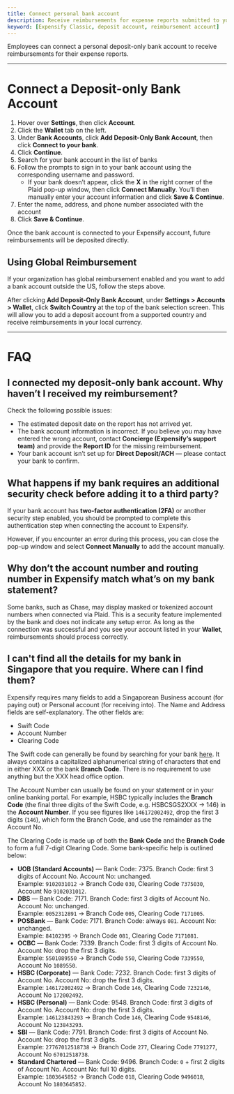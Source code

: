 ```yaml
---
title: Connect personal bank account
description: Receive reimbursements for expense reports submitted to your employer
keyword: [Expensify Classic, deposit account, reimbursement account]
---
```



Employees can connect a personal deposit-only bank account to receive reimbursements for their expense reports.

---

# Connect a Deposit-only Bank Account

1. Hover over **Settings**, then click **Account**.
2. Click the **Wallet** tab on the left.
3. Under **Bank Accounts**, click **Add Deposit-Only Bank Account**, then click **Connect to your bank**.
4. Click **Continue**.
5. Search for your bank account in the list of banks
6. Follow the prompts to sign in to your bank account using the corresponding username and password.
   - If your bank doesn’t appear, click the **X** in the right corner of the Plaid pop-up window, then click **Connect Manually**. You’ll then manually enter your account information and click **Save & Continue**.
7. Enter the name, address, and phone number associated with the account
8. Click **Save & Continue**.


Once the bank account is connected to your Expensify account, future reimbursements will be deposited directly.

## Using Global Reimbursement

If your organization has global reimbursement enabled and you want to add a bank account outside the US, follow the steps above.

After clicking **Add Deposit-Only Bank Account**, under **Settings > Accounts > Wallet**, click **Switch Country** at the top of the bank selection screen. This will allow you to add a deposit account from a supported country and receive reimbursements in your local currency.

---

# FAQ

## I connected my deposit-only bank account. Why haven’t I received my reimbursement?

Check the following possible issues:
- The estimated deposit date on the report has not arrived yet.
- The bank account information is incorrect. If you believe you may have entered the wrong account, contact **Concierge (Expensify’s support team)** and provide the **Report ID** for the missing reimbursement.
- Your bank account isn’t set up for **Direct Deposit/ACH** — please contact your bank to confirm.

## What happens if my bank requires an additional security check before adding it to a third party?

If your bank account has **two-factor authentication (2FA)** or another security step enabled, you should be prompted to complete this authentication step when connecting the account to Expensify.

However, if you encounter an error during this process, you can close the pop-up window and select **Connect Manually** to add the account manually.

## Why don’t the account number and routing number in Expensify match what’s on my bank statement?

Some banks, such as Chase, may display masked or tokenized account numbers when connected via Plaid. This is a security feature implemented by the bank and does not indicate any setup error. As long as the connection was successful and you see your account listed in your **Wallet**, reimbursements should process correctly.

## I can't find all the details for my bank in Singapore that you require. Where can I find them?

Expensify requires many fields to add a Singaporean Business account (for paying out) or Personal account (for receiving into). The Name and Address fields are self-explanatory. The other fields are:

- Swift Code  
- Account Number  
- Clearing Code  

The Swift code can generally be found by searching for your bank [here](https://wise.com/gb/swift-codes/countries). It always contains a capitalized alphanumerical string of characters that end in either XXX or the bank **Branch Code**. There is no requirement to use anything but the XXX head office option.

The Account Number can usually be found on your statement or in your online banking portal. For example, HSBC typically includes the **Branch Code** (the final three digits of the Swift Code, e.g. HSBCSGS2XXX → 146) in the **Account Number**. If you see figures like `146172002492`, drop the first 3 digits (`146`), which form the Branch Code, and use the remainder as the Account No.

The Clearing Code is made up of both the **Bank Code** and the **Branch Code** to form a full 7-digit Clearing Code. Some bank-specific help is outlined below:

- **UOB (Standard Accounts)** — Bank Code: 7375. Branch Code: first 3 digits of Account No. Account No: unchanged.  
  Example: `9102031012` → Branch Code `030`, Clearing Code `7375030`, Account No `9102031012`.
- **DBS** — Bank Code: 7171. Branch Code: first 3 digits of Account No. Account No: unchanged.  
  Example: `0052312891` → Branch Code `005`, Clearing Code `7171005`.
- **POSBank** — Bank Code: 7171. Branch Code: always `081`. Account No: unchanged.  
  Example: `84102395` → Branch Code `081`, Clearing Code `7171081`.
- **OCBC** — Bank Code: 7339. Branch Code: first 3 digits of Account No. Account No: drop the first 3 digits.  
  Example: `5501089550` → Branch Code `550`, Clearing Code `7339550`, Account No `1089550`.
- **HSBC (Corporate)** — Bank Code: 7232. Branch Code: first 3 digits of Account No. Account No: drop the first 3 digits.  
  Example: `146172002492` → Branch Code `146`, Clearing Code `7232146`, Account No `172002492`.
- **HSBC (Personal)** — Bank Code: 9548. Branch Code: first 3 digits of Account No. Account No: drop the first 3 digits.  
  Example: `146123843293` → Branch Code `146`, Clearing Code `9548146`, Account No `123843293`.
- **SBI** — Bank Code: 7791. Branch Code: first 3 digits of Account No. Account No: drop the first 3 digits.  
  Example: `27767012518738` → Branch Code `277`, Clearing Code `7791277`, Account No `67012518738`.
- **Standard Chartered** — Bank Code: 9496. Branch Code: `0` + first 2 digits of Account No. Account No: full 10 digits.  
  Example: `1803645852` → Branch Code `018`, Clearing Code `9496018`, Account No `1803645852`.

